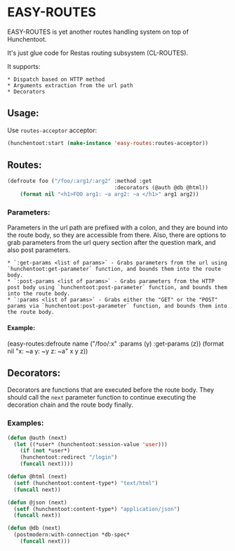 # EASY-ROUTES #

EASY-ROUTES is yet another routes handling system on top of Hunchentoot.

It's just glue code for Restas routing subsystem (CL-ROUTES).

It supports:

    * Dispatch based on HTTP method
    * Arguments extraction from the url path
    * Decorators

## Usage: ##

Use `routes-acceptor` acceptor:

```lisp
(hunchentoot:start (make-instance 'easy-routes:routes-acceptor))
```

## Routes: ##

```lisp
(defroute foo ("/foo/:arg1/:arg2" :method :get
                                  :decorators (@auth @db @html))
    (format nil "<h1>FOO arg1: ~a arg2: ~a </h1>" arg1 arg2))
```

### Parameters: ###

Parameters in the url path are prefixed with a colon, and they are bound into the route body, so they are accessible from there. Also, there are options to grab parameters from the url query section after the question mark, and also post parameters.

    * `:get-params <list of params>` - Grabs parameters from the url using `hunchentoot:get-parameter` function, and bounds them into the route body.
    * `:post-params <list of params>` - Grabs parameters from the HTTP post body using `hunchentoot:post-parameter` function, and bounds them into the route body.
    * `:params <list of params>` - Grabs either the "GET" or the "POST" params via `hunchentoot:post-parameter` function, and bounds them into the route body.
    
#### Example: ####

(easy-routes:defroute name ("/foo/:x" :params (y) :get-params (z))
           (format nil "x: ~a y: ~y z: ~a" x y z))

## Decorators: ##

Decorators are functions that are executed before the route body. They should call the `next` parameter function to continue executing the decoration chain and the route body finally.

### Examples: ###

```lisp
(defun @auth (next)
  (let ((*user* (hunchentoot:session-value 'user)))
    (if (not *user*)
	(hunchentoot:redirect "/login")
	(funcall next))))

(defun @html (next)
  (setf (hunchentoot:content-type*) "text/html")
  (funcall next))

(defun @json (next)
  (setf (hunchentoot:content-type*) "application/json")
  (funcall next))

(defun @db (next)
  (postmodern:with-connection *db-spec*
    (funcall next)))
```
